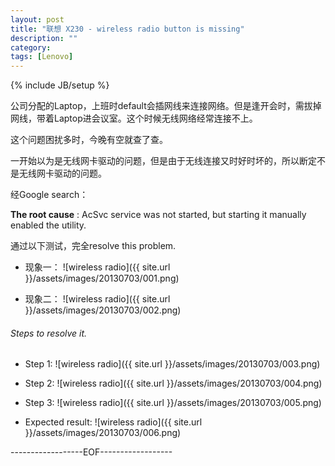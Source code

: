 ```yaml
---
layout: post
title: "联想 X230 - wireless radio button is missing"
description: ""
category: 
tags: [Lenovo]
---
```

{% include JB/setup %}

公司分配的Laptop，上班时default会插网线来连接网络。但是逢开会时，需拔掉网线，带着Laptop进会议室。这个时候无线网络经常连接不上。

这个问题困扰多时，今晚有空就查了查。

一开始以为是无线网卡驱动的问题，但是由于无线连接又时好时坏的，所以断定不是无线网卡驱动的问题。

经Google search：

**The root cause** : AcSvc service was not started, but starting it manually enabled the utility.

通过以下测试，完全resolve this problem.
<!--more-->

* 现象一：
![wireless radio]({{ site.url }}/assets/images/20130703/001.png)

* 现象二：
![wireless radio]({{ site.url }}/assets/images/20130703/002.png)

###### Steps to resolve it.

* Step 1:
![wireless radio]({{ site.url }}/assets/images/20130703/003.png)

* Step 2:
![wireless radio]({{ site.url }}/assets/images/20130703/004.png)

* Step 3:
![wireless radio]({{ site.url }}/assets/images/20130703/005.png)

* Expected result:
![wireless radio]({{ site.url }}/assets/images/20130703/006.png)


------------------EOF------------------
